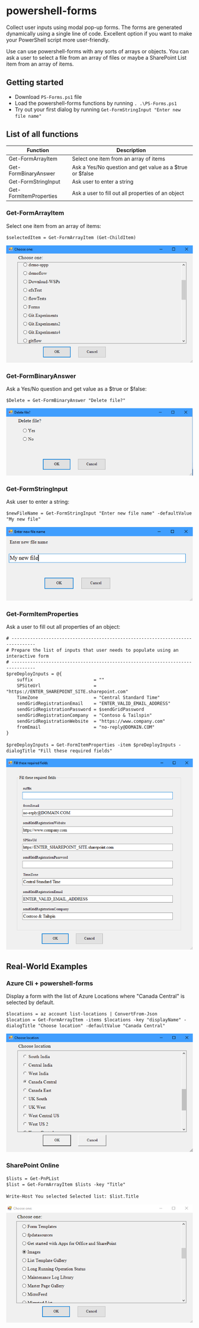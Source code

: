 # powershell-forms
Collect user inputs using modal pop-up forms. 
The forms are generated dynamically using a single line of code. Excellent option if you want to make your PowerShell script more user-friendly.

Use can use powershell-forms with any sorts of arrays or objects. You can ask a user to select a file from an array of files or maybe a SharePoint List item from an array of items. 

## Getting started

- Download `PS-Forms.ps1` file
- Load the powershell-forms functions by running `. .\PS-Forms.ps1`
- Try out your first dialog by running `Get-FormStringInput "Enter new file name"`



## List of all functions

| Function | Description |
| ------ | ------ |
| Get-FormArrayItem | Select one item from an array of items |
| Get-FormBinaryAnswer | Ask a Yes/No question and get value as a $true or $false |
| Get-FormStringInput | Ask user to enter a string |
| Get-FormItemProperties | Ask a user to fill out all properties of an object |



### Get-FormArrayItem
Select one item from an array of items:
```
$selectedItem = Get-FormArrayItem (Get-ChildItem)
```
![](readme-images/dir.png)



### Get-FormBinaryAnswer
Ask a Yes/No question and get value as a $true or $false:

```
$Delete = Get-FormBinaryAnswer "Delete file?"
```

![](readme-images/delete.png)


### Get-FormStringInput
Ask user to enter a string:

```
$newFileName = Get-FormStringInput "Enter new file name" -defaultValue "My new file"
```

![](readme-images/string.png)



### Get-FormItemProperties
Ask a user to fill out all properties of an object:

```
# -------------------------------------------------------------------------------
# Prepare the list of inputs that user needs to populate using an interactive form    
# -------------------------------------------------------------------------------
$preDeployInputs = @{
    suffix                       = ""
    SPSiteUrl                    = "https://ENTER_SHAREPOINT_SITE.sharepoint.com"
    TimeZone                     = "Central Standard Time"
    sendGridRegistrationEmail    = "ENTER_VALID_EMAIL_ADDRESS"
    sendGridRegistrationPassword = $sendGridPassword
    sendGridRegistrationCompany  = "Contoso & Tailspin"
    sendGridRegistrationWebsite  = "https://www.company.com"
    fromEmail                    = "no-reply@DOMAIN.COM"
}

$preDeployInputs = Get-FormItemProperties -item $preDeployInputs -dialogTitle "Fill these required fields"
```

![](readme-images/properties.png)

## Real-World Examples

### Azure Cli + powershell-forms
Display a form with the list of Azure Locations where "Canada Central" is selected by default.
```
$locations = az account list-locations | ConvertFrom-Json
$location = Get-FormArrayItem -items $locations -key "displayName" -dialogTitle "Choose location" -defaultValue "Canada Central"
```
![](readme-images/region-location.png)



### SharePoint Online
```
$lists = Get-PnPList
$list = Get-FormArrayItem $lists -key "Title"

Write-Host You selected Selected list: $list.Title
```
![](readme-images/list.png)
